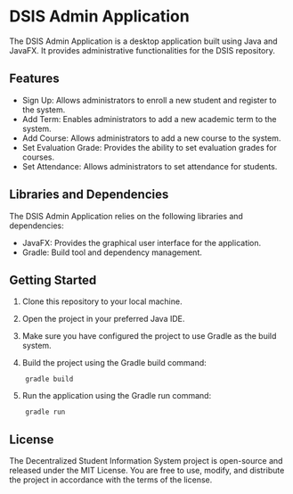 # DSIS Admin Application

The DSIS Admin Application is a desktop application built using Java and JavaFX. It provides administrative functionalities for the DSIS repository.

## Features

- Sign Up: Allows administrators to enroll a new student and register to the system.
- Add Term: Enables administrators to add a new academic term to the system.
- Add Course: Allows administrators to add a new course to the system.
- Set Evaluation Grade: Provides the ability to set evaluation grades for courses.
- Set Attendance: Allows administrators to set attendance for students.

## Libraries and Dependencies

The DSIS Admin Application relies on the following libraries and dependencies:
- JavaFX: Provides the graphical user interface for the application.
- Gradle: Build tool and dependency management.


## Getting Started

1. Clone this repository to your local machine.

2. Open the project in your preferred Java IDE.

3. Make sure you have configured the project to use Gradle as the build system.

4. Build the project using the Gradle build command: 
```
    gradle build

```
5. Run the application using the Gradle run command:
```
    gradle run
```
## License

The Decentralized Student Information System project is open-source and released under the MIT License. You are free to use, modify, and distribute the project in accordance with the terms of the license.




